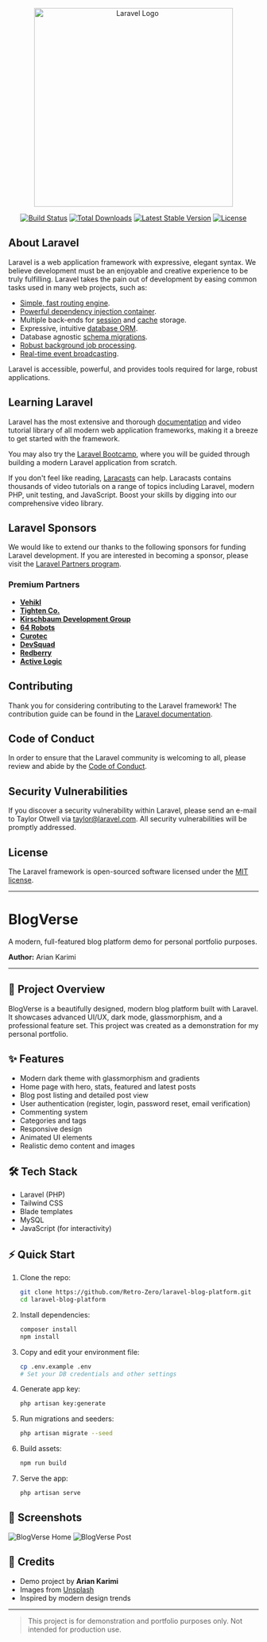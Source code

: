 <p align="center"><a href="https://laravel.com" target="_blank"><img src="https://raw.githubusercontent.com/laravel/art/master/logo-lockup/5%20SVG/2%20CMYK/1%20Full%20Color/laravel-logolockup-cmyk-red.svg" width="400" alt="Laravel Logo"></a></p>

<p align="center">
<a href="https://github.com/laravel/framework/actions"><img src="https://github.com/laravel/framework/workflows/tests/badge.svg" alt="Build Status"></a>
<a href="https://packagist.org/packages/laravel/framework"><img src="https://img.shields.io/packagist/dt/laravel/framework" alt="Total Downloads"></a>
<a href="https://packagist.org/packages/laravel/framework"><img src="https://img.shields.io/packagist/v/laravel/framework" alt="Latest Stable Version"></a>
<a href="https://packagist.org/packages/laravel/framework"><img src="https://img.shields.io/packagist/l/laravel/framework" alt="License"></a>
</p>

## About Laravel

Laravel is a web application framework with expressive, elegant syntax. We believe development must be an enjoyable and creative experience to be truly fulfilling. Laravel takes the pain out of development by easing common tasks used in many web projects, such as:

- [Simple, fast routing engine](https://laravel.com/docs/routing).
- [Powerful dependency injection container](https://laravel.com/docs/container).
- Multiple back-ends for [session](https://laravel.com/docs/session) and [cache](https://laravel.com/docs/cache) storage.
- Expressive, intuitive [database ORM](https://laravel.com/docs/eloquent).
- Database agnostic [schema migrations](https://laravel.com/docs/migrations).
- [Robust background job processing](https://laravel.com/docs/queues).
- [Real-time event broadcasting](https://laravel.com/docs/broadcasting).

Laravel is accessible, powerful, and provides tools required for large, robust applications.

## Learning Laravel

Laravel has the most extensive and thorough [documentation](https://laravel.com/docs) and video tutorial library of all modern web application frameworks, making it a breeze to get started with the framework.

You may also try the [Laravel Bootcamp](https://bootcamp.laravel.com), where you will be guided through building a modern Laravel application from scratch.

If you don't feel like reading, [Laracasts](https://laracasts.com) can help. Laracasts contains thousands of video tutorials on a range of topics including Laravel, modern PHP, unit testing, and JavaScript. Boost your skills by digging into our comprehensive video library.

## Laravel Sponsors

We would like to extend our thanks to the following sponsors for funding Laravel development. If you are interested in becoming a sponsor, please visit the [Laravel Partners program](https://partners.laravel.com).

### Premium Partners

- **[Vehikl](https://vehikl.com)**
- **[Tighten Co.](https://tighten.co)**
- **[Kirschbaum Development Group](https://kirschbaumdevelopment.com)**
- **[64 Robots](https://64robots.com)**
- **[Curotec](https://www.curotec.com/services/technologies/laravel)**
- **[DevSquad](https://devsquad.com/hire-laravel-developers)**
- **[Redberry](https://redberry.international/laravel-development)**
- **[Active Logic](https://activelogic.com)**

## Contributing

Thank you for considering contributing to the Laravel framework! The contribution guide can be found in the [Laravel documentation](https://laravel.com/docs/contributions).

## Code of Conduct

In order to ensure that the Laravel community is welcoming to all, please review and abide by the [Code of Conduct](https://laravel.com/docs/contributions#code-of-conduct).

## Security Vulnerabilities

If you discover a security vulnerability within Laravel, please send an e-mail to Taylor Otwell via [taylor@laravel.com](mailto:taylor@laravel.com). All security vulnerabilities will be promptly addressed.

## License

The Laravel framework is open-sourced software licensed under the [MIT license](https://opensource.org/licenses/MIT).

---

# BlogVerse

A modern, full-featured blog platform demo for personal portfolio purposes.

**Author:** Arian Karimi

---

## 🚀 Project Overview
BlogVerse is a beautifully designed, modern blog platform built with Laravel. It showcases advanced UI/UX, dark mode, glassmorphism, and a professional feature set. This project was created as a demonstration for my personal portfolio.

## ✨ Features
- Modern dark theme with glassmorphism and gradients
- Home page with hero, stats, featured and latest posts
- Blog post listing and detailed post view
- User authentication (register, login, password reset, email verification)
- Commenting system
- Categories and tags
- Responsive design
- Animated UI elements
- Realistic demo content and images

## 🛠️ Tech Stack
- Laravel (PHP)
- Tailwind CSS
- Blade templates
- MySQL
- JavaScript (for interactivity)

## ⚡ Quick Start
1. Clone the repo:
   ```bash
   git clone https://github.com/Retro-Zero/laravel-blog-platform.git
   cd laravel-blog-platform
   ```
2. Install dependencies:
   ```bash
   composer install
   npm install
   ```
3. Copy and edit your environment file:
   ```bash
   cp .env.example .env
   # Set your DB credentials and other settings
   ```
4. Generate app key:
   ```bash
   php artisan key:generate
   ```
5. Run migrations and seeders:
   ```bash
   php artisan migrate --seed
   ```
6. Build assets:
   ```bash
   npm run build
   ```
7. Serve the app:
   ```bash
   php artisan serve
   ```

## 📸 Screenshots
![BlogVerse Home](docs/screenshots/home.png)
![BlogVerse Post](docs/screenshots/post.png)

## 🙏 Credits
- Demo project by **Arian Karimi**
- Images from [Unsplash](https://unsplash.com/)
- Inspired by modern design trends

---

> This project is for demonstration and portfolio purposes only. Not intended for production use.
